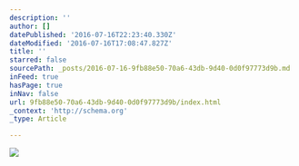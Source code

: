 ```yaml
---
description: ''
author: []
datePublished: '2016-07-16T22:23:40.330Z'
dateModified: '2016-07-16T17:08:47.827Z'
title: ''
starred: false
sourcePath: _posts/2016-07-16-9fb88e50-70a6-43db-9d40-0d0f97773d9b.md
inFeed: true
hasPage: true
inNav: false
url: 9fb88e50-70a6-43db-9d40-0d0f97773d9b/index.html
_context: 'http://schema.org'
_type: Article

---
```

![](https://the-grid-user-content.s3-us-west-2.amazonaws.com/a6f1c6e5-4110-49ee-8d66-80a7bbd36f3a.jpg)